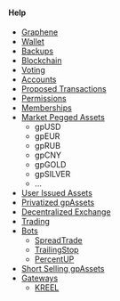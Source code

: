 #### Help

 * [Graphene](introduction/graphene.md)
 * [Wallet](introduction/wallets.md)
 * [Backups](introduction/backups.md)
 * [Blockchain](introduction/blockchain.md)
 * [Voting](voting.md)
 * [Accounts](accounts/general.md)
 * [Proposed Transactions](accounts/proposed.md)
 * [Permissions](accounts/permissions.md)
 * [Memberships](accounts/membership.md)
 * [Market Pegged Assets](assets/mpa.md)
    * gpUSD
    * gpEUR
    * gpRUB
    * gpCNY
    * gpGOLD
    * gpSILVER
    * ...
 * [User Issued Assets](assets/uia.md)
 * [Privatized gpAssets](assets/privbitassets.md)
 * [Decentralized Exchange](dex/introduction.md)
 * [Trading](dex/trading.md)
 * [Bots](bots/introduction.md)
     - [SpreadTrade ](bots/spread.md)
     - [TrailingStop](bots/trailing.md)
     - [PercentUP ](bots/percent-up.md)
 * [Short Selling gpAssets](dex/shorting.md)
 * [Gateways](gateways/introduction.md)
    * [KREEL](gateways/kreel.md)
